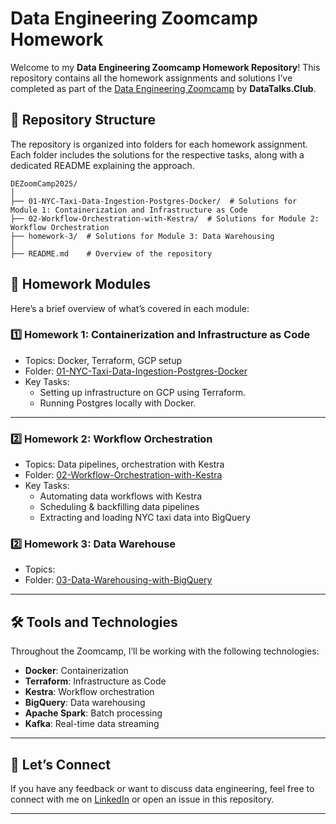 # Data Engineering Zoomcamp Homework

Welcome to my **Data Engineering Zoomcamp Homework Repository**! This repository contains all the homework assignments and solutions I’ve completed as part of the [Data Engineering Zoomcamp](https://datatalks.club/courses/engineering.html) by **DataTalks.Club**.

## 📂 Repository Structure

The repository is organized into folders for each homework assignment. Each folder includes the solutions for the respective tasks, along with a dedicated README explaining the approach.

```
DEZoomCamp2025/
│
├── 01-NYC-Taxi-Data-Ingestion-Postgres-Docker/  # Solutions for Module 1: Containerization and Infrastructure as Code
├── 02-Workflow-Orchestration-with-Kestra/  # Solutions for Module 2: Workflow Orchestration
├── homework-3/  # Solutions for Module 3: Data Warehousing
│
├── README.md    # Overview of the repository
```

## 📝 Homework Modules

Here’s a brief overview of what’s covered in each module:

### 1️⃣ **Homework 1: Containerization and Infrastructure as Code**
- Topics: Docker, Terraform, GCP setup
- Folder: [01-NYC-Taxi-Data-Ingestion-Postgres-Docker](./01-NYC-Taxi-Data-Ingestion-Postgres-Docker)
- Key Tasks:
  - Setting up infrastructure on GCP using Terraform.
  - Running Postgres locally with Docker.

---

### 2️⃣ **Homework 2: Workflow Orchestration**
- Topics: Data pipelines, orchestration with Kestra
- Folder: [02-Workflow-Orchestration-with-Kestra](./02-Workflow-Orchestration-with-Kestra)
- Key Tasks:
  - Automating data workflows with Kestra
  - Scheduling & backfilling data pipelines
  - Extracting and loading NYC taxi data into BigQuery

### 2️⃣ **Homework 3: Data Warehouse**
- Topics: 
- Folder: [03-Data-Warehousing-with-BigQuery](./03-Data-Warehousing-with-BigQuery)


---

## 🛠 Tools and Technologies

Throughout the Zoomcamp, I’ll be working with the following technologies:
- **Docker**: Containerization
- **Terraform**: Infrastructure as Code
- **Kestra**: Workflow orchestration
- **BigQuery**: Data warehousing
- **Apache Spark**: Batch processing
- **Kafka**: Real-time data streaming

---

## 🤝 Let’s Connect

If you have any feedback or want to discuss data engineering, feel free to connect with me on [LinkedIn](https://linkedin.com/in/julius-odunuga) or open an issue in this repository.

---
